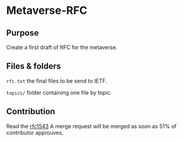 # Metaverse-RFC

## Purpose 

Create a first draft of RFC for the metaverse.

## Files & folders

`rfc.txt` the final files to be send to IETF.

`topics/` folder containing one file by topic.


## Contribution

Read the [rfc1543](https://www.ietf.org/rfc/rfc1543.txt)
A merge request will be merged as soon as 51% of contributor approuves.
